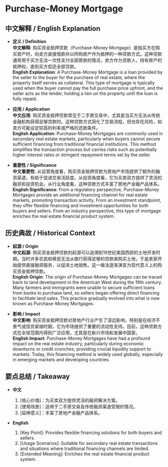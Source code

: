 # Purchase-Money Mortgage

## 中文解释 / English Explanation

* **定义 / Definition**  
  **中文解释**: 购买资金抵押贷款（Purchase-Money Mortgage）是指买方在购买房产时，向卖方直接借款并以所购房产作为抵押的一种贷款方式。这种贷款通常用于买方无法一次性支付全部房款的情况，卖方作为贷款人，持有房产的抵押权，直到买方偿还全部贷款。  
  **English Explanation**: A Purchase-Money Mortgage is a loan provided by the seller to the buyer for the purchase of real estate, where the property itself serves as collateral. This type of mortgage is typically used when the buyer cannot pay the full purchase price upfront, and the seller acts as the lender, holding a lien on the property until the loan is fully repaid.

* **应用 / Application**  
  **中文应用**: 购买资金抵押贷款常见于二手房交易中，尤其是当买方无法从传统金融机构获得足够贷款时。这种贷款方式简化了交易流程，但也存在风险，如卖方可能设定较高的利率或严格的还款条件。  
  **English Application**: Purchase-Money Mortgages are commonly used in secondary real estate markets, particularly when buyers cannot secure sufficient financing from traditional financial institutions. This method simplifies the transaction process but carries risks such as potentially higher interest rates or stringent repayment terms set by the seller.

* **重要性 / Significance**  
  **中文重要性**: 从监管角度看，购买资金抵押贷款为房地产市场提供了额外的融资渠道，有助于促进交易活跃度。从投资角度看，它为买卖双方提供了灵活的融资和投资机会。从行业角度看，这种贷款方式丰富了房地产金融产品体系。  
  **English Significance**: From a regulatory perspective, Purchase-Money Mortgages provide an additional financing channel for real estate markets, promoting transaction activity. From an investment standpoint, they offer flexible financing and investment opportunities for both buyers and sellers. From an industry perspective, this type of mortgage enriches the real estate financial product system.

## 历史典故 / Historical Context

* **起源 / Origin**  
  **中文起源**: 购买资金抵押贷款的起源可以追溯到19世纪美国西部的土地开发时期。当时许多农民和移民无法从银行获得足够的贷款来购买土地，于是卖家开始提供直接融资服务，以促进土地销售。这一做法逐渐演变为现代意义上的购买资金抵押贷款。  
  **English Origin**: The origin of Purchase-Money Mortgages can be traced back to land development in the American West during the 19th century. Many farmers and immigrants were unable to secure sufficient loans from banks to purchase land, so sellers began offering direct financing to facilitate land sales. This practice gradually evolved into what is now known as Purchase-Money Mortgages.

* **影响 / Impact**  
  **中文影响**: 购买资金抵押贷款对房地产行业产生了深远影响，特别是在经济不景气或信贷紧缩时期，它为市场提供了重要的流动性支持。目前，这种贷款方式在全球范围内得到广泛应用，尤其是在新兴市场和发展中国家。  
  **English Impact**: Purchase-Money Mortgages have had a profound impact on the real estate industry, particularly during economic downturns or credit crunches, providing crucial liquidity support to markets. Today, this financing method is widely used globally, especially in emerging markets and developing countries.

## 要点总结 / Takeaway

* **中文**  
  1. [核心价值]：为买卖双方提供灵活的融资解决方案。
  2. [使用场景]：适用于二手房交易及传统融资渠道受限的情况。
  3. [延伸意义]：丰富了房地产金融产品体系。

* **English**  
  1. [Key Point]: Provides flexible financing solutions for both buyers and sellers.
  2. [Usage Scenarios]: Suitable for secondary real estate transactions and situations where traditional financing channels are limited.
  3. [Extended Meaning]: Enriches the real estate financial product system.